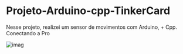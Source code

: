 # Projeto-Arduino-cpp-TinkerCard
 
  Nesse projeto, realizei um sensor de movimentos com Arduino, + Cpp. Conectando a Pro
  
![imag](https://github.com/user-attachments/assets/a318b6ee-bb10-40b8-add4-95fb8471fec1)

